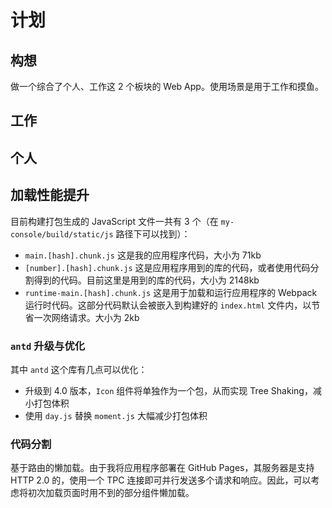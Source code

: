 # 计划

## 构想

做一个综合了个人、工作这 2 个板块的 Web App。使用场景是用于工作和摸鱼。

## 工作

## 个人

## 加载性能提升

目前构建打包生成的 JavaScript 文件一共有 3 个（在 `my-console/build/static/js` 路径下可以找到）：

- `main.[hash].chunk.js` 这是我的应用程序代码，大小为 71kb
- `[number].[hash].chunk.js` 这是应用程序用到的库的代码，或者使用代码分割得到的代码。目前这里是用到的库的代码，大小为 2148kb
- `runtime-main.[hash].chunk.js` 这是用于加载和运行应用程序的 Webpack 运行时代码。这部分代码默认会被嵌入到构建好的 `index.html` 文件内，以节省一次网络请求。大小为 2kb

### `antd` 升级与优化

其中 `antd` 这个库有几点可以优化：

- 升级到 4.0 版本，`Icon` 组件将单独作为一个包，从而实现 Tree Shaking，减小打包体积
- 使用 `day.js` 替换 `moment.js` 大幅减少打包体积

### 代码分割

基于路由的懒加载。由于我将应用程序部署在 GitHub Pages，其服务器是支持 HTTP 2.0 的，使用一个 TPC 连接即可并行发送多个请求和响应。因此，可以考虑将初次加载页面时用不到的部分组件懒加载。
